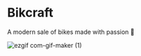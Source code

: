 # Bikcraft
A modern sale of bikes made with passion 🚴

![ezgif com-gif-maker (1)](https://user-images.githubusercontent.com/72396372/194712871-f591542a-6a28-49cf-b3f6-79a3b4833fed.gif)
